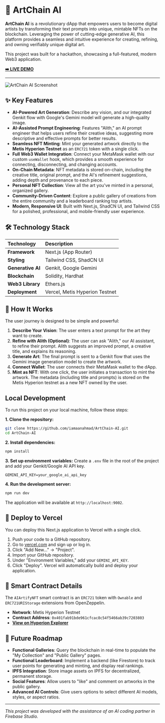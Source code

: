 
# 🎨 ArtChain AI

**ArtChain AI** is a revolutionary dApp that empowers users to become digital artists by transforming their text prompts into unique, mintable NFTs on the blockchain. Leveraging the power of cutting-edge generative AI, this platform provides a seamless and intuitive experience for creating, refining, and owning verifiably unique digital art.

This project was built for a hackathon, showcasing a full-featured, modern Web3 application.

**[➡️ LIVE DEMO](https://art-chain-ai-gamma.vercel.app/)**

---

![ArtChain AI Screenshot](https://i.ibb.co/TByzgxrn/image.png)

## ✨ Key Features

- **AI-Powered Art Generation**: Describe any vision, and our integrated Genkit flow with Google's Gemini model will generate a high-quality image.
- **AI-Assisted Prompt Engineering**: Features "Alith," an AI prompt engineer that helps users refine their creative ideas, suggesting more descriptive and effective prompts for better results.
- **Seamless NFT Minting**: Mint your generated artwork directly to the **Metis Hyperion Testnet** as an `ERC721` token with a single click.
- **Full Web3 Wallet Integration**: Connect your MetaMask wallet with our custom `useWallet` hook, which provides a smooth experience for connecting, disconnecting, and changing accounts.
- **On-Chain Metadata**: NFT metadata is stored on-chain, including the creative title, original prompt, and the AI's refinement suggestions, adding depth and provenance to each piece.
- **Personal NFT Collection**: View all the art you've minted in a personal, organized gallery.
- **Community-Driven Content**: Explore a public gallery of creations from the entire community and a leaderboard ranking top artists.
- **Modern, Responsive UI**: Built with Next.js, ShadCN UI, and Tailwind CSS for a polished, professional, and mobile-friendly user experience.

## 🛠️ Technology Stack

| Technology | Description |
| :--- | :--- |
| **Framework** | Next.js (App Router) |
| **Styling** | Tailwind CSS, ShadCN UI |
| **Generative AI**| Genkit, Google Gemini |
| **Blockchain** | Solidity, Hardhat |
| **Web3 Library** | Ethers.js |
| **Deployment** | Vercel, Metis Hyperion Testnet |

## 🚀 How It Works

The user journey is designed to be simple and powerful:

1.  **Describe Your Vision**: The user enters a text prompt for the art they want to create.
2.  **Refine with Alith (Optional)**: The user can ask "Alith," our AI assistant, to refine their prompt. Alith suggests an improved prompt, a creative title, and explains its reasoning.
3.  **Generate Art**: The final prompt is sent to a Genkit flow that uses the Gemini image generation model to create the artwork.
4.  **Connect Wallet**: The user connects their MetaMask wallet to the dApp.
5.  **Mint as NFT**: With one click, the user initiates a transaction to mint the artwork. The metadata (including title and prompts) is stored on the Metis Hyperion testnet as a new NFT owned by the user.

## Local Development

To run this project on your local machine, follow these steps:

**1. Clone the repository:**
```bash
git clone https://github.com/iamaanahmad/ArtChain-AI.git
cd ArtChain-AI
```

**2. Install dependencies:**
```bash
npm install
```

**3. Set up environment variables:**
Create a `.env` file in the root of the project and add your Genkit/Google AI API key.
```
GEMINI_API_KEY=your_google_ai_api_key
```

**4. Run the development server:**
```bash
npm run dev
```
The application will be available at `http://localhost:9002`.

## 🚀 Deploy to Vercel

You can deploy this Next.js application to Vercel with a single click.

1.  Push your code to a GitHub repository.
2.  Go to [vercel.com](https://vercel.com) and sign up or log in.
3.  Click "Add New..." -> "Project".
4.  Import your GitHub repository.
5.  Under "Environment Variables," add your `GEMINI_API_KEY`.
6.  Click "Deploy". Vercel will automatically build and deploy your application.

## 📜 Smart Contract Details

The `AIArtifyNFT` smart contract is an `ERC721` token with `Ownable` and `ERC721URIStorage` extensions from OpenZeppelin.

- **Network**: Metis Hyperion Testnet
- **Contract Address**: `0x401fab91bde961cfcac8c54f5466ab39c7203803`
- **[View on Hyperion Explorer](https://hyperion-explorer.metis.io/address/0x401fab91bde961cfcac8c54f5466ab39c7203803)**

## 🔮 Future Roadmap

- **Functional Galleries**: Query the blockchain in real-time to populate the "My Collection" and "Public Gallery" pages.
- **Functional Leaderboard**: Implement a backend (like Firestore) to track user points for generating and minting, and display real rankings.
- **IPFS Integration**: Store image assets on IPFS for decentralized, permanent storage.
- **Social Features**: Allow users to "like" and comment on artworks in the public gallery.
- **Advanced AI Controls**: Give users options to select different AI models, styles, or aspect ratios.

---

*This project was developed with the assistance of an AI coding partner in Firebase Studio.*
